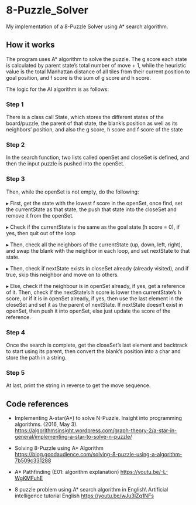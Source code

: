 # 8-Puzzle_Solver
My implementation of a 8-Puzzle Solver using A* search algorithm.

## How it works

The program uses A* algorithm to solve the puzzle. The g score each state is calculated by parent state’s total number of move + 1, while the heuristic value is the total Manhattan distance of all tiles from their current position to goal position, and f score is the sum of g score and h score.

The logic for the AI algorithm is as follows:

### Step 1
There is a class call State, which stores the different states of the board/puzzle, the parent of that state, the blank’s position as well as its neighbors’ position, and also the g score, h score and f score of the state

### Step 2
In the search function, two lists called openSet and closeSet is defined, and then the input puzzle is pushed into the openSet.

### Step 3
Then, while the openSet is not empty, do the following:

▸ First, get the state with the lowest f score in the openSet, once find, set the currentState as that state, the push that state into the closeSet and remove it from the openSet.

▸ Check if the currentState is the same as the goal state (h score = 0), if yes, then quit out of the loop

▸ Then, check all the neighbors of the currentState (up, down, left, right), and swap the blank with the neighbor in each loop, and set nextState to that state.

▸ Then, check if nextState exists in closeSet already (already visited), and if true, skip this neighbor and move on to others.

▸ Else, check if the neighbour is in openSet already, if yes, get a reference of it. Then, check if the nextState’s h score is lower then currentState’s h score, or if it is in openSet already, if yes, then use the last element in the closeSet and set it as the parent of nextState. If nextState doesn’t exist in openSet, then push it into openSet, else just update the score of the reference.

### Step 4
Once the search is complete, get the closeSet’s last element and backtrack to start using its parent, then convert the blank’s position into a char and store the path in a string.

### Step 5
At last, print the string in reverse to get the move sequence.

## Code references
- Implementing A-star(A*) to solve N-Puzzle. Insight into programming algorithms. (2016, May 3). https://algorithmsinsight.wordpress.com/graph-theory-2/a-star-in-general/implementing-a-star-to-solve-n-puzzle/

- Solving 8-Puzzle using A* Algorithm https://blog.goodaudience.com/solving-8-puzzle-using-a-algorithm-7b509c331288

- A* Pathfinding (E01: algorithm explanation) https://youtu.be/-L-WgKMFuhE

- 8 puzzle problem using A* search algorithm in English\ Artificial intelligence tutorial English https://youtu.be/wJu3IZq1NFs
